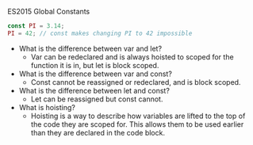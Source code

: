 ES2015 Global Constants
```javascript
const PI = 3.14;
PI = 42; // const makes changing PI to 42 impossible
```
- What is the difference between var and let?<br/>
  - Var can be redeclared and is always hoisted to scoped for the function it is in, but let is block scoped.<br/>
- What is the difference between var and const?<br/>
  - Const cannot be reassigned or redeclared, and is block scoped.<br/>
- What is the difference between let and const?<br/>
  - Let can be reassigned but const cannot.<br/>
- What is hoisting?<br/>
  - Hoisting is a way to describe how variables are lifted to the top of the code they are scoped for. This allows them to be used earlier than they are declared in the code block.
